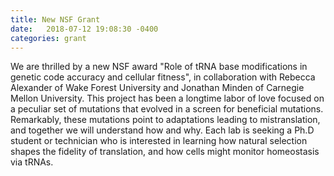 ```yaml
---
title: New NSF Grant
date:   2018-07-12 19:08:30 -0400
categories: grant
---
```

We are thrilled by a new NSF award "Role of tRNA base modifications in genetic code accuracy and cellular fitness", in collaboration with Rebecca Alexander of Wake Forest University and Jonathan Minden of Carnegie Mellon University. This project has been a longtime labor of love focused on a peculiar set of mutations that evolved in a screen for beneficial mutations. Remarkably, these mutations point to adaptations leading to mistranslation, and together we will understand how and why. Each lab is seeking a Ph.D student or technician who is interested in learning how natural selection shapes the fidelity of translation, and how cells might monitor homeostasis via tRNAs.
